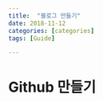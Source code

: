 ```yaml
---
title:  "블로그 만들기"
date: 2018-11-12
categories: [categories]
tags: [Guide]

---
```

<h1>Github 만들기</h1>
